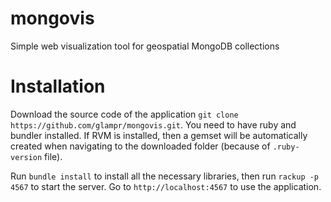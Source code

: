 # mongovis
Simple web visualization tool for geospatial MongoDB collections

# Installation
Download the source code of the application ```git clone https://github.com/glampr/mongovis.git```.
You need to have ruby and bundler installed.
If RVM is installed, then a gemset will be automatically created when navigating to the downloaded folder (because of ```.ruby-version``` file).

Run ```bundle install``` to install all the necessary libraries, then run ```rackup -p 4567``` to start the server.
Go to ```http://localhost:4567``` to use the application.
